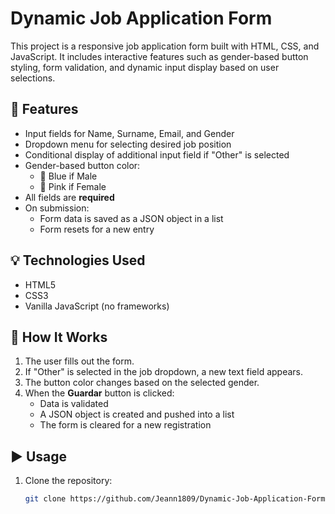 # Dynamic Job Application Form

This project is a responsive job application form built with HTML, CSS, and JavaScript. It includes interactive features such as gender-based button styling, form validation, and dynamic input display based on user selections.

## 🧾 Features

- Input fields for Name, Surname, Email, and Gender
- Dropdown menu for selecting desired job position
- Conditional display of additional input field if "Other" is selected
- Gender-based button color:
  - 🔵 Blue if Male
  - 🌸 Pink if Female
- All fields are **required**
- On submission:
  - Form data is saved as a JSON object in a list
  - Form resets for a new entry

## 💡 Technologies Used

- HTML5
- CSS3
- Vanilla JavaScript (no frameworks)

## 🧪 How It Works

1. The user fills out the form.
2. If "Other" is selected in the job dropdown, a new text field appears.
3. The button color changes based on the selected gender.
4. When the **Guardar** button is clicked:
   - Data is validated
   - A JSON object is created and pushed into a list
   - The form is cleared for a new registration

## ▶️ Usage

1. Clone the repository:
   ```bash
   git clone https://github.com/Jeann1809/Dynamic-Job-Application-Form.git
